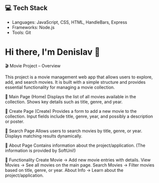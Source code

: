 ## 💻 Tech Stack
- Languages: JavaScript, CSS, HTML, HandleBars, Express
- Frameworks: Node.js
- Tools: Git

# Hi there, I'm Denislav 👋
🎬 Movie Project – Overview

This project is a movie management web app that allows users to explore, add, and search movies.
It is built with a simple structure and provides essential functionality for managing a movie collection.

📌 Main Page (Home)
  Displays the list of all movies available in the collection.
  Shows key details such as title, genre, and year.
  
📌 Create Page (Create)
  Provides a form to add a new movie to the collection.
  Input fields include title, genre, year, and possibly a description or poster.

📌 Search Page
  Allows users to search movies by title, genre, or year.
  Displays matching results dynamically.

📌 About Page
  Contains information about the project/application. (The information is provided by SoftUni!)

🔑 Functionality
Create Movie → Add new movie entries with details.
View Movies → See all movies on the main page.
Search Movies → Filter movies based on title, genre, or year.
About Info → Learn about the project/application.
